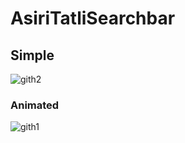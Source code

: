 # AsiriTatliSearchbar


## Simple 
![gith2](https://user-images.githubusercontent.com/64042737/94922270-97b01d00-04c2-11eb-8519-943286fee97f.png)


### Animated
![gith1](https://user-images.githubusercontent.com/64042737/94922413-d80f9b00-04c2-11eb-9aa7-d5a481ef170d.png)
